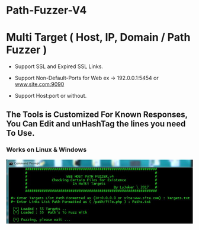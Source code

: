 # Path-Fuzzer-V4
# Multi Target ( Host, IP, Domain / Path Fuzzer )

 - Support SSL and Expired SSL Links.

 - Support Non-Default-Ports for Web ex -> 192.0.0.1:5454 or www.site.com:9090

 - Support Host:port or without.

## The Tools is Customized For Known Responses, You Can Edit and unHashTag the lines you need To Use. 

### Works on Linux & Windows 

![Screenshot](screenshotv4.JPG?raw=true)
